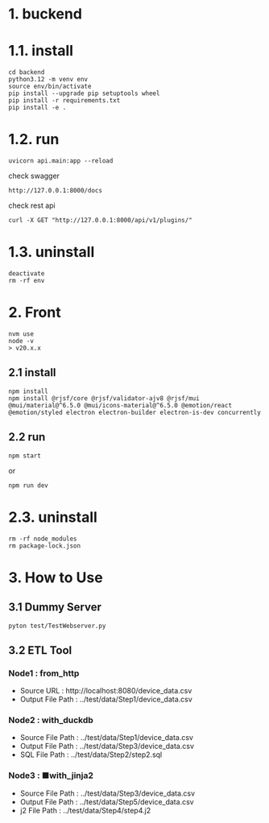 # 1. buckend
# 1.1. install
```
cd backend
python3.12 -m venv env
source env/bin/activate
pip install --upgrade pip setuptools wheel
pip install -r requirements.txt
pip install -e .
```

# 1.2. run
```
uvicorn api.main:app --reload
```

check swagger
```
http://127.0.0.1:8000/docs
```

check rest api
```
curl -X GET "http://127.0.0.1:8000/api/v1/plugins/"
```

# 1.3. uninstall
```
deactivate
rm -rf env
```


# 2. Front
```
nvm use
node -v
> v20.x.x
```

## 2.1 install
```
npm install
npm install @rjsf/core @rjsf/validator-ajv8 @rjsf/mui @mui/material@^6.5.0 @mui/icons-material@^6.5.0 @emotion/react @emotion/styled electron electron-builder electron-is-dev concurrently
```

## 2.2 run
```
npm start
```
or
```
npm run dev
```


# 2.3. uninstall
```
rm -rf node_modules
rm package-lock.json
```

# 3. How to Use
## 3.1 Dummy Server
```
pyton test/TestWebserver.py
```

## 3.2 ETL Tool
### Node1 : from_http
* Source URL        : http://localhost:8080/device_data.csv
* Output File Path  : ../test/data/Step1/device_data.csv

### Node2 : with_duckdb
* Source File Path  : ../test/data/Step1/device_data.csv
* Output File Path  : ../test/data/Step3/device_data.csv
* SQL    File Path  : ../test/data/Step2/step2.sql

### Node3 : ■with_jinja2
* Source File Path : ../test/data/Step3/device_data.csv
* Output File Path : ../test/data/Step5/device_data.csv
* j2     File Path : ../test/data/Step4/step4.j2

